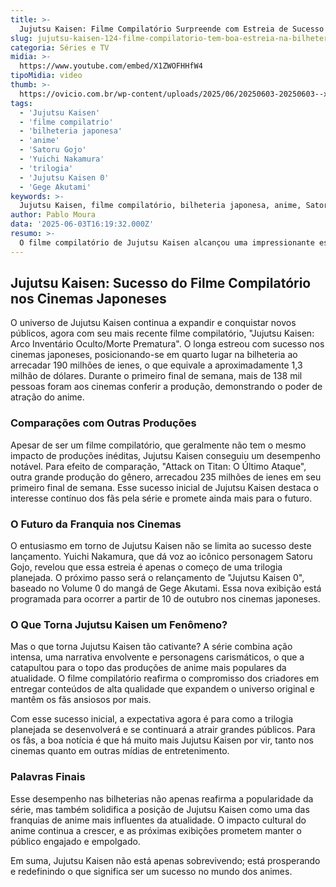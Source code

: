 ```yaml
---
title: >-
  Jujutsu Kaisen: Filme Compilatório Surpreende com Estreia de Sucesso nas Bilheterias do Japão
slug: jujutsu-kaisen-124-filme-compilatorio-tem-boa-estreia-na-bilheteria-japonesa
categoria: Séries e TV
midia: >-
  https://www.youtube.com/embed/X1ZWOFHHfW4
tipoMidia: video
thumb: >-
  https://ovicio.com.br/wp-content/uploads/2025/06/20250603-20250603--x1zwofhhfw4.jpg
tags:
  - 'Jujutsu Kaisen'
  - 'filme compilatrio'
  - 'bilheteria japonesa'
  - 'anime'
  - 'Satoru Gojo'
  - 'Yuichi Nakamura'
  - 'trilogia'
  - 'Jujutsu Kaisen 0'
  - 'Gege Akutami'
keywords: >-
  Jujutsu Kaisen, filme compilatório, bilheteria japonesa, anime, Satoru Gojo, Yuichi Nakamura, trilogia, Jujutsu Kaisen 0, Gege Akutami
author: Pablo Moura
data: '2025-06-03T16:19:32.000Z'
resumo: >-
  O filme compilatório de Jujutsu Kaisen alcançou uma impressionante estreia nas bilheterias japonesas, arrecadando milhões e atraindo milhares de espectadores. Esse é apenas o início de uma trilogia planejada para os cinemas.
---
```


## Jujutsu Kaisen: Sucesso do Filme Compilatório nos Cinemas Japoneses

O universo de Jujutsu Kaisen continua a expandir e conquistar novos públicos, agora com seu mais recente filme compilatório, "Jujutsu Kaisen: Arco Inventário Oculto/Morte Prematura". O longa estreou com sucesso nos cinemas japoneses, posicionando-se em quarto lugar na bilheteria ao arrecadar 190 milhões de ienes, o que equivale a aproximadamente 1,3 milhão de dólares. Durante o primeiro final de semana, mais de 138 mil pessoas foram aos cinemas conferir a produção, demonstrando o poder de atração do anime.

### Comparações com Outras Produções

Apesar de ser um filme compilatório, que geralmente não tem o mesmo impacto de produções inéditas, Jujutsu Kaisen conseguiu um desempenho notável. Para efeito de comparação, "Attack on Titan: O Último Ataque", outra grande produção do gênero, arrecadou 235 milhões de ienes em seu primeiro final de semana. Esse sucesso inicial de Jujutsu Kaisen destaca o interesse contínuo dos fãs pela série e promete ainda mais para o futuro.

### O Futuro da Franquia nos Cinemas

O entusiasmo em torno de Jujutsu Kaisen não se limita ao sucesso deste lançamento. Yuichi Nakamura, que dá voz ao icônico personagem Satoru Gojo, revelou que essa estreia é apenas o começo de uma trilogia planejada. O próximo passo será o relançamento de "Jujutsu Kaisen 0", baseado no Volume 0 do mangá de Gege Akutami. Essa nova exibição está programada para ocorrer a partir de 10 de outubro nos cinemas japoneses.

### O Que Torna Jujutsu Kaisen um Fenômeno?

Mas o que torna Jujutsu Kaisen tão cativante? A série combina ação intensa, uma narrativa envolvente e personagens carismáticos, o que a catapultou para o topo das produções de anime mais populares da atualidade. O filme compilatório reafirma o compromisso dos criadores em entregar conteúdos de alta qualidade que expandem o universo original e mantêm os fãs ansiosos por mais.

Com esse sucesso inicial, a expectativa agora é para como a trilogia planejada se desenvolverá e se continuará a atrair grandes públicos. Para os fãs, a boa notícia é que há muito mais Jujutsu Kaisen por vir, tanto nos cinemas quanto em outras mídias de entretenimento.

### Palavras Finais

Esse desempenho nas bilheterias não apenas reafirma a popularidade da série, mas também solidifica a posição de Jujutsu Kaisen como uma das franquias de anime mais influentes da atualidade. O impacto cultural do anime continua a crescer, e as próximas exibições prometem manter o público engajado e empolgado.

Em suma, Jujutsu Kaisen não está apenas sobrevivendo; está prosperando e redefinindo o que significa ser um sucesso no mundo dos animes.
